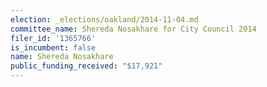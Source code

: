 ```yaml
---
election: _elections/oakland/2014-11-04.md
committee_name: Shereda Nosakhare for City Council 2014
filer_id: '1365766'
is_incumbent: false
name: Shereda Nosakhare
public_funding_received: "$17,921"
---
```

